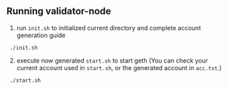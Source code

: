 ## Running validator-node

 1. run `init.sh` to initialized current directory and complete account generation guide

  ```shell
   ./init.sh
  ```

2. execute now generated `start.sh` to start geth
(You can check your current account used in `start.sh`, or the generated account in `acc.txt`.)

 ```shell
  ./start.sh
 ```
